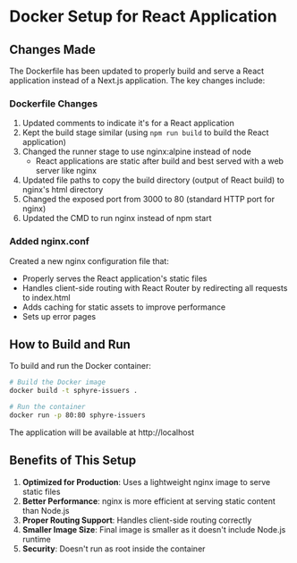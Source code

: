 # Docker Setup for React Application

## Changes Made

The Dockerfile has been updated to properly build and serve a React application instead of a Next.js application. The key changes include:

### Dockerfile Changes

1. Updated comments to indicate it's for a React application
2. Kept the build stage similar (using `npm run build` to build the React application)
3. Changed the runner stage to use nginx:alpine instead of node
   - React applications are static after build and best served with a web server like nginx
4. Updated file paths to copy the build directory (output of React build) to nginx's html directory
5. Changed the exposed port from 3000 to 80 (standard HTTP port for nginx)
6. Updated the CMD to run nginx instead of npm start

### Added nginx.conf

Created a new nginx configuration file that:
- Properly serves the React application's static files
- Handles client-side routing with React Router by redirecting all requests to index.html
- Adds caching for static assets to improve performance
- Sets up error pages

## How to Build and Run

To build and run the Docker container:

```bash
# Build the Docker image
docker build -t sphyre-issuers .

# Run the container
docker run -p 80:80 sphyre-issuers
```

The application will be available at http://localhost

## Benefits of This Setup

1. **Optimized for Production**: Uses a lightweight nginx image to serve static files
2. **Better Performance**: nginx is more efficient at serving static content than Node.js
3. **Proper Routing Support**: Handles client-side routing correctly
4. **Smaller Image Size**: Final image is smaller as it doesn't include Node.js runtime
5. **Security**: Doesn't run as root inside the container